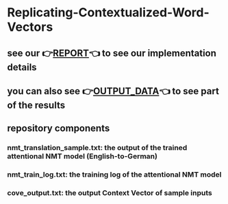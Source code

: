 # Replicating-Contextualized-Word-Vectors
## see our :point_right:[REPORT](https://github.com/WenqiJiang/Contextualized-Word-Vectors/blob/master/report.pdf):point_left: to see our implementation details
## you can also see :point_right:[OUTPUT_DATA](https://github.com/WenqiJiang/Contextualized-Word-Vectors/blob/master/Results.ipynb):point_left: to see part of the results
## repository components
### nmt_translation_sample.txt: the output of the trained attentional NMT model (English-to-German)
### nmt_train_log.txt: the training log of the attentional NMT model
### cove_output.txt: the output Context Vector of sample inputs
